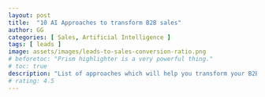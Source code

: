 ```yaml
---
layout: post
title:  "10 AI Approaches to transform B2B sales"
author: GG
categories: [ Sales, Artificial Intelligence ]
tags: [ leads ]
image: assets/images/leads-to-sales-conversion-ratio.png
# beforetoc: "Prism highlighter is a very powerful thing."
# toc: true
description: "List of approaches which will help you transform your B2B Sales"
# rating: 4.5
---
```

<Summary Text>
